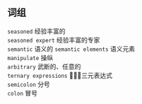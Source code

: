 ## 词组

`seasoned` 经验丰富的    
`seasoned expert` 经验丰富的专家  
`semantic` 语义的
`semantic elements` 语义元素  
`manipulate` 操纵  
`arbitrary` 武断的、任意的  
`ternary expressions` 三元表达式  
`semicolon` 分号  
`colon`  冒号
